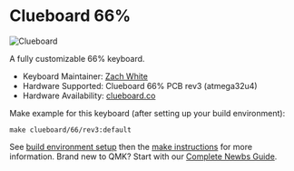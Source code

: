 # Clueboard 66%

![Clueboard](https://i.imgur.com/hLePwJu.jpg)

A fully customizable 66% keyboard.

* Keyboard Maintainer: [Zach White](https://github.com/skullydazed)
* Hardware Supported: Clueboard 66% PCB rev3 (atmega32u4)
* Hardware Availability: [clueboard.co](https://clueboard.co/)

Make example for this keyboard (after setting up your build environment):

    make clueboard/66/rev3:default

See [build environment setup](https://docs.qmk.fm/#/getting_started_build_tools) then the [make instructions](https://docs.qmk.fm/#/getting_started_make_guide) for more information. Brand new to QMK? Start with our [Complete Newbs Guide](https://docs.qmk.fm/#/newbs).
